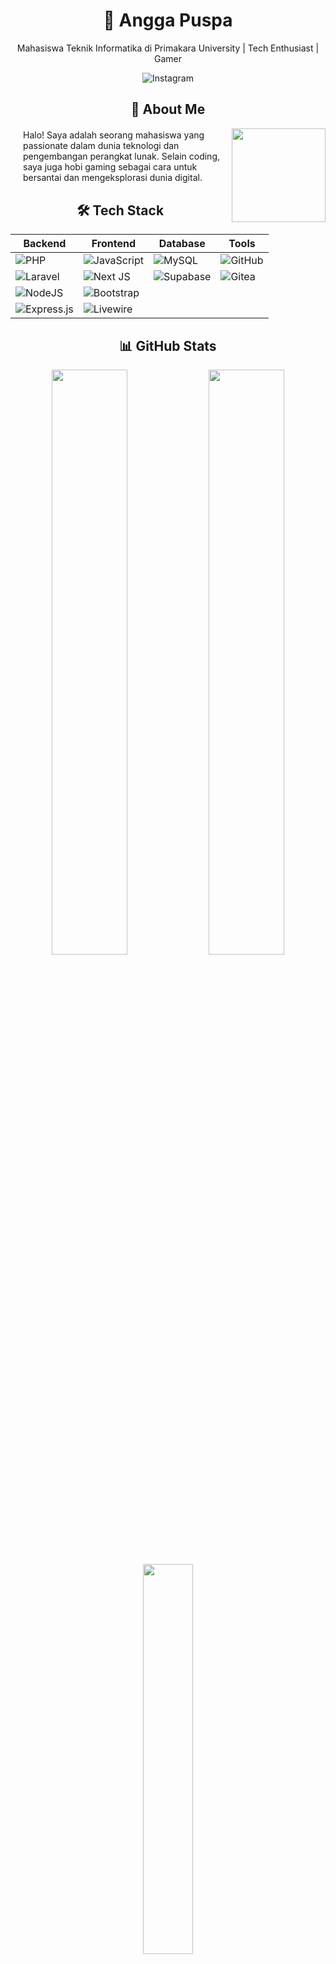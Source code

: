 <div align="center">
  
# 🌟 Angga Puspa

<p>Mahasiswa Teknik Informatika di Primakara University | Tech Enthusiast | Gamer</p>

<div align="center">
  <img src="https://img.shields.io/badge/Instagram-%23E4405F.svg?logo=Instagram&logoColor=white" alt="Instagram" />
</div>

</div>

<div align="center">
  <h2>💫 About Me</h2>
  <img align="right" width="150" src="https://media.giphy.com/media/u2pmTWUi0MXjyrMaVj/giphy.gif" />
  <p align="left" style="margin: 20px;">
    Halo! Saya adalah seorang mahasiswa yang passionate dalam dunia teknologi dan pengembangan perangkat lunak. 
    Selain coding, saya juga hobi gaming sebagai cara untuk bersantai dan mengeksplorasi dunia digital.
  </p>
</div>

<div align="center">
  <h2>🛠️ Tech Stack</h2>
</div>

<div align="center">
  
| Backend | Frontend | Database | Tools |
|---------|----------|-----------|-------|
| ![PHP](https://img.shields.io/badge/php-%23777BB4.svg?style=for-the-badge&logo=php&logoColor=white) | ![JavaScript](https://img.shields.io/badge/javascript-%23323330.svg?style=for-the-badge&logo=javascript&logoColor=%23F7DF1E) | ![MySQL](https://img.shields.io/badge/mysql-4479A1.svg?style=for-the-badge&logo=mysql&logoColor=white) | ![GitHub](https://img.shields.io/badge/github-%23121011.svg?style=for-the-badge&logo=github&logoColor=white) |
| ![Laravel](https://img.shields.io/badge/laravel-%23FF2D20.svg?style=for-the-badge&logo=laravel&logoColor=white) | ![Next JS](https://img.shields.io/badge/Next-black?style=for-the-badge&logo=next.js&logoColor=white) | ![Supabase](https://img.shields.io/badge/Supabase-3ECF8E?style=for-the-badge&logo=supabase&logoColor=white) | ![Gitea](https://img.shields.io/badge/Gitea-34495E?style=for-the-badge&logo=gitea&logoColor=5D9425) |
| ![NodeJS](https://img.shields.io/badge/node.js-6DA55F?style=for-the-badge&logo=node.js&logoColor=white) | ![Bootstrap](https://img.shields.io/badge/bootstrap-%238511FA.svg?style=for-the-badge&logo=bootstrap&logoColor=white) | | |
| ![Express.js](https://img.shields.io/badge/express.js-%23404d59.svg?style=for-the-badge&logo=express&logoColor=%2361DAFB) | ![Livewire](https://img.shields.io/badge/livewire-%234e56a6.svg?style=for-the-badge&logo=livewire&logoColor=white) | | |

</div>

<div align="center">
  <h2>📊 GitHub Stats</h2>
</div>

<div align="center">
  <img width="49%" src="https://github-readme-stats.vercel.app/api?username=AnggaPuspa&theme=tokyonight&hide_border=true&include_all_commits=false&count_private=false" />
  <img width="49%" src="https://github-readme-streak-stats.herokuapp.com/?user=AnggaPuspa&theme=tokyonight&hide_border=true" />
</div>

<div align="center">
  <img width="40%" src="https://github-readme-stats.vercel.app/api/top-langs/?username=AnggaPuspa&theme=tokyonight&hide_border=true&include_all_commits=false&count_private=false&layout=compact" />
</div>

<div align="center">
  <h2>💭 Random Dev Quote</h2>
  <img src="https://quotes-github-readme.vercel.app/api?type=horizontal&theme=tokyonight" />
</div>

<div align="center">
  <h2>🏆 GitHub Trophies</h2>
  <img src="https://github-contributor-stats.vercel.app/api?username=AnggaPuspa&limit=5&theme=tokyonight&combine_all_yearly_contributions=true" />
</div>

<div align="center">
  <img src="https://visitcount.itsvg.in/api?id=AnggaPuspa&icon=4&color=12" />
</div>
